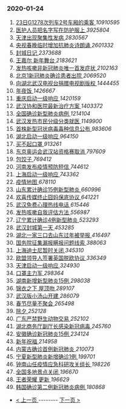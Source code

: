 ### 2020-01-24 
1. [ 23日G1278次列车2号车厢的乘客 ](https://s.weibo.com/weibo?q=23%E6%97%A5G1278%E6%AC%A1%E5%88%97%E8%BD%A62%E5%8F%B7%E8%BD%A6%E5%8E%A2%E7%9A%84%E4%B9%98%E5%AE%A2&Refer=top) *10910595*
1. [ 医护人员把名字写在防护服上 ](https://s.weibo.com/weibo?q=%E5%8C%BB%E6%8A%A4%E4%BA%BA%E5%91%98%E6%8A%8A%E5%90%8D%E5%AD%97%E5%86%99%E5%9C%A8%E9%98%B2%E6%8A%A4%E6%9C%8D%E4%B8%8A&Refer=top) *3925804*
1. [ 天津出现聚集性发病 ](https://s.weibo.com/weibo?q=%23%E5%A4%A9%E6%B4%A5%E5%87%BA%E7%8E%B0%E8%81%9A%E9%9B%86%E6%80%A7%E5%8F%91%E7%97%85%23&Refer=top) *2830567*
1. [ 央视春晚临时增加抗肺炎诗朗诵 ](https://s.weibo.com/weibo?q=%E5%A4%AE%E8%A7%86%E6%98%A5%E6%99%9A%E4%B8%B4%E6%97%B6%E5%A2%9E%E5%8A%A0%E6%8A%97%E8%82%BA%E7%82%8E%E8%AF%97%E6%9C%97%E8%AF%B5&Refer=top) *2601332*
1. [ 封城日记 ](https://s.weibo.com/weibo?q=%23%E5%B0%81%E5%9F%8E%E6%97%A5%E8%AE%B0%23&Refer=top) *2373688*
1. [ 王嘉尔 新年舞台 ](https://s.weibo.com/weibo?q=%23%E7%8E%8B%E5%98%89%E5%B0%94%20%E6%96%B0%E5%B9%B4%E8%88%9E%E5%8F%B0%23&topic_ad=1&Refer=top) *2183621*
1. [ 发热咳嗽非新冠肺炎唯一首发症状 ](https://s.weibo.com/weibo?q=%23%E5%8F%91%E7%83%AD%E5%92%B3%E5%97%BD%E9%9D%9E%E6%96%B0%E5%86%A0%E8%82%BA%E7%82%8E%E5%94%AF%E4%B8%80%E9%A6%96%E5%8F%91%E7%97%87%E7%8A%B6%23&Refer=top) *2102163*
1. [ 北京1新冠肺炎确诊患者出院 ](https://s.weibo.com/weibo?q=%23%E5%8C%97%E4%BA%AC1%E6%96%B0%E5%86%A0%E8%82%BA%E7%82%8E%E7%A1%AE%E8%AF%8A%E6%82%A3%E8%80%85%E5%87%BA%E9%99%A2%23&Refer=top) *2069520*
1. [ 向湖北武汉电视台捐赠电视剧版权 ](https://s.weibo.com/weibo?q=%23%E5%90%91%E6%B9%96%E5%8C%97%E6%AD%A6%E6%B1%89%E7%94%B5%E8%A7%86%E5%8F%B0%E6%8D%90%E8%B5%A0%E7%94%B5%E8%A7%86%E5%89%A7%E7%89%88%E6%9D%83%23&Refer=top) *1444455*
1. [ 年夜饭 ](https://s.weibo.com/weibo?q=%E5%B9%B4%E5%A4%9C%E9%A5%AD&Refer=top) *1426667*
1. [ 重庆启动一级响应 ](https://s.weibo.com/weibo?q=%E9%87%8D%E5%BA%86%E5%90%AF%E5%8A%A8%E4%B8%80%E7%BA%A7%E5%93%8D%E5%BA%94&Refer=top) *1420159*
1. [ 武汉协和医院最新治疗方案 ](https://s.weibo.com/weibo?q=%E6%AD%A6%E6%B1%89%E5%8D%8F%E5%92%8C%E5%8C%BB%E9%99%A2%E6%9C%80%E6%96%B0%E6%B2%BB%E7%96%97%E6%96%B9%E6%A1%88&Refer=top) *1403372*
1. [ 全国确诊新型肺炎病例 ](https://s.weibo.com/weibo?q=%23%E5%85%A8%E5%9B%BD%E7%A1%AE%E8%AF%8A%E6%96%B0%E5%9E%8B%E8%82%BA%E7%82%8E%E7%97%85%E4%BE%8B%23&Refer=top) *1214104*
1. [ 武汉发热市民分级分类就医 ](https://s.weibo.com/weibo?q=%E6%AD%A6%E6%B1%89%E5%8F%91%E7%83%AD%E5%B8%82%E6%B0%91%E5%88%86%E7%BA%A7%E5%88%86%E7%B1%BB%E5%B0%B1%E5%8C%BB&Refer=top) *1149900*
1. [ 首株新型冠状病毒毒种信息公布 ](https://s.weibo.com/weibo?q=%E9%A6%96%E6%A0%AA%E6%96%B0%E5%9E%8B%E5%86%A0%E7%8A%B6%E7%97%85%E6%AF%92%E6%AF%92%E7%A7%8D%E4%BF%A1%E6%81%AF%E5%85%AC%E5%B8%83&Refer=top) *983606*
1. [ 湖北启动一级响应 ](https://s.weibo.com/weibo?q=%E6%B9%96%E5%8C%97%E5%90%AF%E5%8A%A8%E4%B8%80%E7%BA%A7%E5%93%8D%E5%BA%94&Refer=top) *964150*
1. [ 买不起口罩 ](https://s.weibo.com/weibo?q=%E4%B9%B0%E4%B8%8D%E8%B5%B7%E5%8F%A3%E7%BD%A9&Refer=top) *913261*
1. [ 东京奥运会武汉站资格赛取消 ](https://s.weibo.com/weibo?q=%E4%B8%9C%E4%BA%AC%E5%A5%A5%E8%BF%90%E4%BC%9A%E6%AD%A6%E6%B1%89%E7%AB%99%E8%B5%84%E6%A0%BC%E8%B5%9B%E5%8F%96%E6%B6%88&Refer=top) *797609*
1. [ 包饺子 ](https://s.weibo.com/weibo?q=%E5%8C%85%E9%A5%BA%E5%AD%90&Refer=top) *769412*
1. [ 河南发布疫情预防短信 ](https://s.weibo.com/weibo?q=%23%E6%B2%B3%E5%8D%97%E5%8F%91%E5%B8%83%E7%96%AB%E6%83%85%E9%A2%84%E9%98%B2%E7%9F%AD%E4%BF%A1%23&Refer=top) *744612*
1. [ 上海启动一级响应 ](https://s.weibo.com/weibo?q=%E4%B8%8A%E6%B5%B7%E5%90%AF%E5%8A%A8%E4%B8%80%E7%BA%A7%E5%93%8D%E5%BA%94&Refer=top) *743362*
1. [ 疫情地图 ](https://s.weibo.com/weibo?q=%23%E7%96%AB%E6%83%85%E5%9C%B0%E5%9B%BE%23&Refer=top) *678110*
1. [ 山东累计确诊15例新型肺炎 ](https://s.weibo.com/weibo?q=%23%E5%B1%B1%E4%B8%9C%E7%B4%AF%E8%AE%A1%E7%A1%AE%E8%AF%8A15%E4%BE%8B%E6%96%B0%E5%9E%8B%E8%82%BA%E7%82%8E%23&Refer=top) *660996*
1. [ 欢喜传媒终止囧妈保底协议 ](https://s.weibo.com/weibo?q=%23%E6%AC%A2%E5%96%9C%E4%BC%A0%E5%AA%92%E7%BB%88%E6%AD%A2%E5%9B%A7%E5%A6%88%E4%BF%9D%E5%BA%95%E5%8D%8F%E8%AE%AE%23&Refer=top) *641221*
1. [ 武汉免费心理热线电话 ](https://s.weibo.com/weibo?q=%E6%AD%A6%E6%B1%89%E5%85%8D%E8%B4%B9%E5%BF%83%E7%90%86%E7%83%AD%E7%BA%BF%E7%94%B5%E8%AF%9D&Refer=top) *615446*
1. [ 发热咳嗽自我评估方法 ](https://s.weibo.com/weibo?q=%E5%8F%91%E7%83%AD%E5%92%B3%E5%97%BD%E8%87%AA%E6%88%91%E8%AF%84%E4%BC%B0%E6%96%B9%E6%B3%95&Refer=top) *556987*
1. [ 辽宁累计确诊4例新型肺炎 ](https://s.weibo.com/weibo?q=%23%E8%BE%BD%E5%AE%81%E7%B4%AF%E8%AE%A1%E7%A1%AE%E8%AF%8A4%E4%BE%8B%E6%96%B0%E5%9E%8B%E8%82%BA%E7%82%8E%23&Refer=top) *523293*
1. [ 武汉封城第一天 ](https://s.weibo.com/weibo?q=%E6%AD%A6%E6%B1%89%E5%B0%81%E5%9F%8E%E7%AC%AC%E4%B8%80%E5%A4%A9&Refer=top) *453285*
1. [ 湖北一家三口去山东过年被举报 ](https://s.weibo.com/weibo?q=%23%E6%B9%96%E5%8C%97%E4%B8%80%E5%AE%B6%E4%B8%89%E5%8F%A3%E5%8E%BB%E5%B1%B1%E4%B8%9C%E8%BF%87%E5%B9%B4%E8%A2%AB%E4%B8%BE%E6%8A%A5%23&Refer=top) *416497*
1. [ 国务院征集漏报瞒报问题线索 ](https://s.weibo.com/weibo?q=%E5%9B%BD%E5%8A%A1%E9%99%A2%E5%BE%81%E9%9B%86%E6%BC%8F%E6%8A%A5%E7%9E%92%E6%8A%A5%E9%97%AE%E9%A2%98%E7%BA%BF%E7%B4%A2&Refer=top) *388063*
1. [ 上海迪士尼暂时关闭 ](https://s.weibo.com/weibo?q=%23%E4%B8%8A%E6%B5%B7%E8%BF%AA%E5%A3%AB%E5%B0%BC%E6%9A%82%E6%97%B6%E5%85%B3%E9%97%AD%23&Refer=top) *345310*
1. [ 欧盟领导人签署英国脱欧协议 ](https://s.weibo.com/weibo?q=%E6%AC%A7%E7%9B%9F%E9%A2%86%E5%AF%BC%E4%BA%BA%E7%AD%BE%E7%BD%B2%E8%8B%B1%E5%9B%BD%E8%84%B1%E6%AC%A7%E5%8D%8F%E8%AE%AE&Refer=top) *336349*
1. [ 天津启动一级响应 ](https://s.weibo.com/weibo?q=%E5%A4%A9%E6%B4%A5%E5%90%AF%E5%8A%A8%E4%B8%80%E7%BA%A7%E5%93%8D%E5%BA%94&Refer=top) *324930*
1. [ 口罩主力军 ](https://s.weibo.com/weibo?q=%E5%8F%A3%E7%BD%A9%E4%B8%BB%E5%8A%9B%E5%86%9B&Refer=top) *298364*
1. [ 湖南新增新型肺炎15例 ](https://s.weibo.com/weibo?q=%23%E6%B9%96%E5%8D%97%E6%96%B0%E5%A2%9E%E6%96%B0%E5%9E%8B%E8%82%BA%E7%82%8E15%E4%BE%8B%23&Refer=top) *298038*
1. [ 锦衣之下 屋顶吻 ](https://s.weibo.com/weibo?q=%E9%94%A6%E8%A1%A3%E4%B9%8B%E4%B8%8B%20%E5%B1%8B%E9%A1%B6%E5%90%BB&Refer=top) *289107*
1. [ 武汉版小汤山开建 ](https://s.weibo.com/weibo?q=%23%E6%AD%A6%E6%B1%89%E7%89%88%E5%B0%8F%E6%B1%A4%E5%B1%B1%E5%BC%80%E5%BB%BA%23&Refer=top) *286079*
1. [ 春节尽量不聚会 ](https://s.weibo.com/weibo?q=%23%E6%98%A5%E8%8A%82%E5%B0%BD%E9%87%8F%E4%B8%8D%E8%81%9A%E4%BC%9A%23&Refer=top) *265498*
1. [ 除夕 ](https://s.weibo.com/weibo?q=%E9%99%A4%E5%A4%95&Refer=top) *252128*
1. [ 广东严禁野生动物交易 ](https://s.weibo.com/weibo?q=%23%E5%B9%BF%E4%B8%9C%E4%B8%A5%E7%A6%81%E9%87%8E%E7%94%9F%E5%8A%A8%E7%89%A9%E4%BA%A4%E6%98%93%23&Refer=top) *252102*
1. [ 湖北商务厅副厅长感染新冠病毒 ](https://s.weibo.com/weibo?q=%23%E6%B9%96%E5%8C%97%E5%95%86%E5%8A%A1%E5%8E%85%E5%89%AF%E5%8E%85%E9%95%BF%E6%84%9F%E6%9F%93%E6%96%B0%E5%86%A0%E7%97%85%E6%AF%92%23&Refer=top) *245760*
1. [ 安徽确诊新冠肺炎15例 ](https://s.weibo.com/weibo?q=%23%E5%AE%89%E5%BE%BD%E7%A1%AE%E8%AF%8A%E6%96%B0%E5%86%A0%E8%82%BA%E7%82%8E15%E4%BE%8B%23&Refer=top) *234124*
1. [ 新年祝福 ](https://s.weibo.com/weibo?q=%E6%96%B0%E5%B9%B4%E7%A5%9D%E7%A6%8F&Refer=top) *214958*
1. [ 内蒙古确诊首例新冠肺炎 ](https://s.weibo.com/weibo?q=%23%E5%86%85%E8%92%99%E5%8F%A4%E7%A1%AE%E8%AF%8A%E9%A6%96%E4%BE%8B%E6%96%B0%E5%86%A0%E8%82%BA%E7%82%8E%23&Refer=top) *210073*
1. [ 宁夏新型肺炎新增确诊1例 ](https://s.weibo.com/weibo?q=%23%E5%AE%81%E5%A4%8F%E6%96%B0%E5%9E%8B%E8%82%BA%E7%82%8E%E6%96%B0%E5%A2%9E%E7%A1%AE%E8%AF%8A1%E4%BE%8B%23&Refer=top) *199701*
1. [ 钟南山任疫情应急科研攻关组长 ](https://s.weibo.com/weibo?q=%E9%92%9F%E5%8D%97%E5%B1%B1%E4%BB%BB%E7%96%AB%E6%83%85%E5%BA%94%E6%80%A5%E7%A7%91%E7%A0%94%E6%94%BB%E5%85%B3%E7%BB%84%E9%95%BF&Refer=top) *198226*
1. [ 全国多地景点关闭 ](https://s.weibo.com/weibo?q=%E5%85%A8%E5%9B%BD%E5%A4%9A%E5%9C%B0%E6%99%AF%E7%82%B9%E5%85%B3%E9%97%AD&Refer=top) *196670*
1. [ 王者荣耀 更新 ](https://s.weibo.com/weibo?q=%E7%8E%8B%E8%80%85%E8%8D%A3%E8%80%80%20%E6%9B%B4%E6%96%B0&Refer=top) *196629*
1. [ 韩国确诊第二例新冠肺炎病例 ](https://s.weibo.com/weibo?q=%E9%9F%A9%E5%9B%BD%E7%A1%AE%E8%AF%8A%E7%AC%AC%E4%BA%8C%E4%BE%8B%E6%96%B0%E5%86%A0%E8%82%BA%E7%82%8E%E7%97%85%E4%BE%8B&Refer=top) *180868* 

- [ < 上一页 ](https://github.com/able8/weibo-hot-record/blob/master/2020-01-23.md) -------- [ 下一页 > ](https://github.com/able8/weibo-hot-record/blob/master/2020-01-25.md)